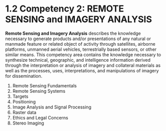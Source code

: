 # 1.2 Competency 2: REMOTE SENSING and IMAGERY ANALYSIS

**Remote Sensing and Imagery Analysis** describes the knowledge necessary to generate products and/or presentations of any natural or manmade feature or related object of activity through satellites, airborne platforms, unmanned aerial vehicles, terrestrially based sensors, or other similar means. This competency area contains the knowledge necessary to synthesize technical, geographic, and intelligence information derived through the interpretation or analysis of imagery and collateral materials as well as the processes, uses, interpretations, and manipulations of imagery for dissemination.

1. Remote Sensing Fundamentals
2. Remote Sensing Systems
3. Targets
4. Positioning
5. Image Analysis and Signal Processing
6. Raster data
7. Ethics and Legal Concerns
8. Stereo Imaging

